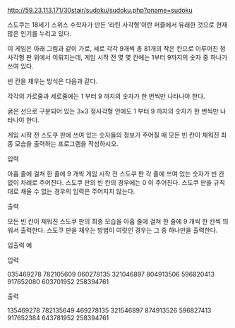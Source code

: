 

http://59.23.113.171/30stair/sudoku/sudoku.php?pname=sudoku

스도쿠는 18세기 스위스 수학자가 만든 ‘라틴 사각형’이란 퍼즐에서 유래한 것으로 현재 많은 인기를 누리고 있다.

이 게임은 아래 그림과 같이 가로, 세로 각각 9개씩 총 81개의 작은 칸으로 이루어진 정사각형 판 위에서 이뤄지는데, 게임 시작 전 몇 몇 칸에는 1부터 9까지의 숫자 중 하나가 쓰여 있다.

빈 칸을 채우는 방식은 다음과 같다.

각각의 가로줄과 세로줄에는 1 부터 9 까지의 숫자가 한 번씩만 나타나야 한다.

굵은 선으로 구분되어 있는 3×3 정사각형 안에도 1 부터 9 까지의 숫자가 한 번씩만 나타나야 한다.

게임 시작 전 스도쿠 판에 쓰여 있는 숫자들의 정보가 주어질 때 모든 빈 칸이 채워진 최종 모습을 출력하는 프로그램을 작성하시오.

입력

아홉 줄에 걸쳐 한 줄에 9 개씩 게임 시작 전 스도쿠 판 각 줄에 쓰여 있는 숫자가 빈 칸없이 차례로 주어진다. 스도쿠 판의 빈 칸의 경우에는 0 이 주어진다.
스도쿠 판을 규칙대로 채울 수 없는 경우의 입력은 주어지지 않는다.

출력

모든 빈 칸이 채워진 스도쿠 판의 최종 모습을 아홉 줄에 걸쳐 한 줄에 9 개씩 한 칸씩 띄워서 출력한다.
스도쿠 판을 채우는 방법이 여럿인 경우는 그 중 하나만을 출력한다.

입출력 예

입력

035469278
782105609
060278135
321046897
804913506
596820413
917652080
603701952
258394761

출력

135469278
782135649
469278135
321546897
874913526
596827413
917652384
643781952
258394761